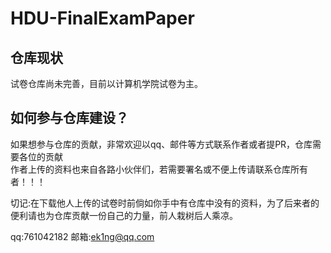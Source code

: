 # HDU-FinalExamPaper
## 仓库现状
试卷仓库尚未完善，目前以计算机学院试卷为主。</br>

## 如何参与仓库建设？
如果想参与仓库的贡献，非常欢迎以qq、邮件等方式联系作者或者提PR，仓库需要各位的贡献</br>
作者上传的资料也来自各路小伙伴们，若需要署名或不便上传请联系仓库所有者！！！</br>

切记:在下载他人上传的试卷时前倘如你手中有仓库中没有的资料，为了后来者的便利请也为仓库贡献一份自己的力量，前人栽树后人乘凉。<br>

qq:761042182
邮箱:ek1ng@qq.com 
